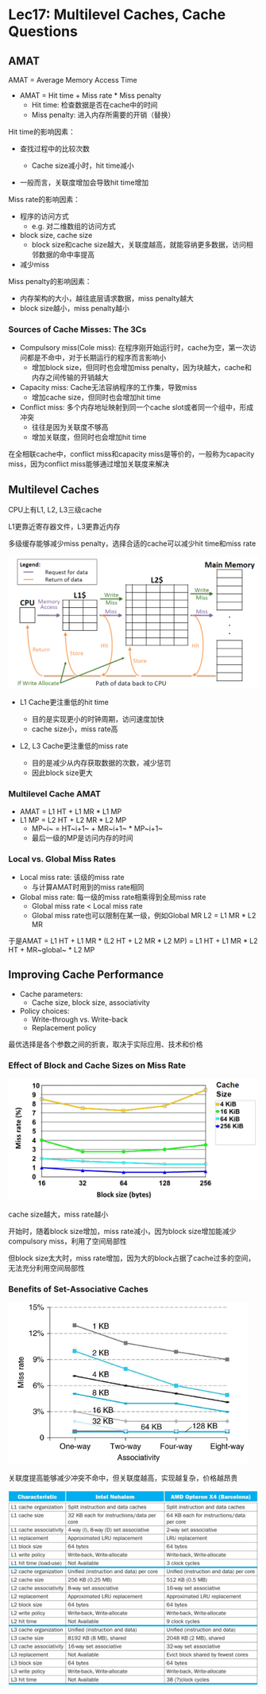 # Lec17: Multilevel Caches, Cache Questions

## AMAT

AMAT = Average Memory Access Time

- AMAT = Hit time + Miss rate \* Miss penalty
  - Hit time: 检查数据是否在cache中的时间
  - Miss penalty: 进入内存所需要的开销（替换）

Hit time的影响因素：

- 查找过程中的比较次数
  - Cache size减小时，hit time减小

- 一般而言，关联度增加会导致hit time增加

Miss rate的影响因素：

- 程序的访问方式
  - e.g. 对二维数组的访问方式
- block size, cache size
  - block size和cache size越大，关联度越高，就能容纳更多数据，访问相邻数据的命中率提高
- 减少miss

Miss penalty的影响因素：

- 内存架构的大小，越往底层请求数据，miss penalty越大
- block size越小，miss penalty越小

### Sources of Cache Misses: The 3Cs

- Compulsory miss(Cole miss): 在程序刚开始运行时，cache为空，第一次访问都是不命中，对于长期运行的程序而言影响小
  - 增加block size，但同时也会增加miss penalty，因为块越大，cache和内存之间传输的开销越大
- Capacity miss: Cache无法容纳程序的工作集，导致miss
  - 增加cache size，但同时也会增加hit time
- Conflict miss: 多个内存地址映射到同一个cache slot或者同一个组中，形成冲突
  - 往往是因为关联度不够高
  - 增加关联度，但同时也会增加hit time

在全相联cache中，conflict miss和capacity miss是等价的，一般称为capacity miss，因为conflict miss能够通过增加关联度来解决

## Multilevel Caches

CPU上有L1, L2, L3三级cache

L1更靠近寄存器文件，L3更靠近内存

多级缓存能够减少miss penalty，选择合适的cache可以减少hit time和miss rate

<img src="assets/image-20220714181113465.png" alt="image-20220714181113465" style="zoom:67%;" />

- L1 Cache更注重低的hit time
  - 目的是实现更小的时钟周期，访问速度加快
  - cache size小，miss rate高

- L2, L3 Cache更注重低的miss rate
  - 目的是减少从内存获取数据的次数，减少惩罚
  - 因此block size更大

### Multilevel Cache AMAT

- AMAT = L1 HT + L1 MR \* L1 MP
- L1 MP = L2 HT + L2 MR \* L2 MP
  - MP~i~ = HT~i+1~ + MR~i+1~ \* MP~i+1~
  - 最后一级的MP是访问内存的时间

### Local vs. Global Miss Rates

- Local miss rate: 该级的miss rate
  - 与计算AMAT时用到的miss rate相同
- Global miss rate: 每一级的miss rate相乘得到全局miss rate
  - Global miss rate < Local miss rate
  - Global miss rate也可以限制在某一级，例如Global MR L2 = L1 MR \* L2 MR

于是AMAT = L1 HT + L1 MR \* (L2 HT + L2 MR \* L2 MP) = L1 HT + L1 MR \* L2 HT + MR~global~ \* L2 MP

## Improving Cache Performance

- Cache parameters:
  - Cache size, block size, associativity
- Policy choices:
  - Write-through vs. Write-back
  - Replacement policy

最优选择是各个参数之间的折衷，取决于实际应用、技术和价格

### Effect of Block and Cache Sizes on Miss Rate

<img src="assets/image-20220715092358179.png" alt="image-20220715092358179" style="zoom:67%;" />

cache size越大，miss rate越小

开始时，随着block size增加，miss rate减小，因为block size增加能减少compulsory miss，利用了空间局部性

但block size太大时，miss rate增加，因为大的block占据了cache过多的空间，无法充分利用空间局部性

### Benefits of Set-Associative Caches

<img src="assets/image-20220715092705923.png" alt="image-20220715092705923" style="zoom:67%;" />

关联度提高能够减少冲突不命中，但关联度越高，实现越复杂，价格越昂贵

<img src="assets/image-20220715093009428.png" alt="image-20220715093009428" style="zoom:67%;" />
